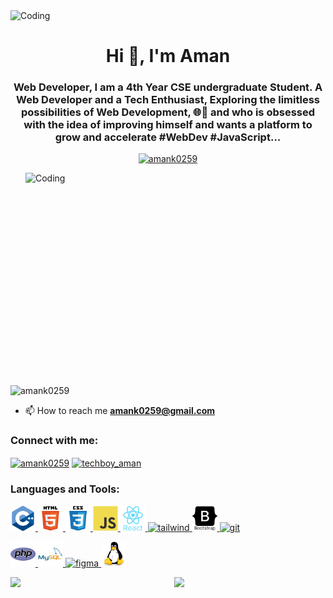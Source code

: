 <img align="top" alt="Coding" width="2100" height="240" src="https://i.ibb.co/3dKxMMw/68747470733a2f2f7468756d62732e647265616d7374696d652e636f6d2f622f686f72697a6f6e74616c2d62616e6e65722d.jpg">
<h1 align="center">Hi 👋, I'm Aman</h1>
<h3 align="center">Web Developer, I am a 4th Year CSE undergraduate Student. A Web Developer and a Tech Enthusiast, Exploring the limitless possibilities of Web Development, 🌐🚀 and who is obsessed with the idea of improving himself and wants a platform to grow and accelerate  #WebDev #JavaScript...</h3>

<p align="center"> <a href="https://github.com/ryo-ma/github-profile-trophy"><img src="https://github-profile-trophy.vercel.app/?username=amank0259" alt="amank0259" /></a> </p>

<img align="right" alt="Coding" width="480" height="340"  src="https://camo.githubusercontent.com/2309797487e5e969659a3b545c96151807b04120a9cc2985f632ec94ba00c9f3/68747470733a2f2f6d656469612e67697068792e636f6d2f6d656469612f53576f536b4e36447854737a71494b4571762f67697068792e676966">

<p align="left"> <img src="https://komarev.com/ghpvc/?username=amank0259&label=Profile%20views&color=0e75b6&style=flat" alt="amank0259" /> </p>

- 📫 How to reach me **amank0259@gmail.com**

<h3 align="left">Connect with me:</h3>
<p align="left">
<a href="https://linkedin.com/in/amank0259" target="blank"><img align="center" src="https://raw.githubusercontent.com/rahuldkjain/github-profile-readme-generator/master/src/images/icons/Social/linked-in-alt.svg" alt="amank0259" height="30" width="40" /></a>
<a href="https://instagram.com/techboy_aman" target="blank"><img align="center" src="https://raw.githubusercontent.com/rahuldkjain/github-profile-readme-generator/master/src/images/icons/Social/instagram.svg" alt="techboy_aman" height="30" width="40" /></a>
</p>

<h3 align="left">Languages and Tools:</h3>
<p align="left"> <a href="https://www.w3schools.com/cpp/" target="_blank" rel="noreferrer"> <img src="https://raw.githubusercontent.com/devicons/devicon/master/icons/cplusplus/cplusplus-original.svg" alt="cplusplus" width="40" height="40"/> </a> 
<a href="https://www.w3.org/html/" target="_blank" rel="noreferrer"> <img src="https://raw.githubusercontent.com/devicons/devicon/master/icons/html5/html5-original-wordmark.svg" alt="html5" width="40" height="40"/> </a> 
<a href="https://www.w3schools.com/css/" target="_blank" rel="noreferrer"> <img src="https://raw.githubusercontent.com/devicons/devicon/master/icons/css3/css3-original-wordmark.svg" alt="css3" width="40" height="40"/> </a>  
<a href="https://developer.mozilla.org/en-US/docs/Web/JavaScript" target="_blank" rel="noreferrer"> <img src="https://raw.githubusercontent.com/devicons/devicon/master/icons/javascript/javascript-original.svg" alt="javascript" width="40" height="40"/> </a> 
<a href="https://reactjs.org/" target="_blank" rel="noreferrer"> <img src="https://raw.githubusercontent.com/devicons/devicon/master/icons/react/react-original-wordmark.svg" alt="react" width="40" height="40"/> </a>
<a href="https://tailwindcss.com/" target="_blank" rel="noreferrer"> <img src="https://www.vectorlogo.zone/logos/tailwindcss/tailwindcss-icon.svg" alt="tailwind" width="40" height="40"/> </a>
<a href="https://getbootstrap.com" target="_blank" rel="noreferrer"> <img src="https://raw.githubusercontent.com/devicons/devicon/master/icons/bootstrap/bootstrap-plain-wordmark.svg" alt="bootstrap" width="40" height="40"/> </a>
<a href="https://git-scm.com/" target="_blank" rel="noreferrer"> <img src="https://www.vectorlogo.zone/logos/git-scm/git-scm-icon.svg" alt="git" width="40" height="40"/> </a> 



<a href="https://www.php.net" target="_blank" rel="noreferrer"> <img src="https://raw.githubusercontent.com/devicons/devicon/master/icons/php/php-original.svg" alt="php" width="40" height="40"/> </a>
<a href="https://www.mysql.com/" target="_blank" rel="noreferrer"> <img src="https://raw.githubusercontent.com/devicons/devicon/master/icons/mysql/mysql-original-wordmark.svg" alt="mysql" width="40" height="40"/> </a> 
<a href="https://www.figma.com/" target="_blank" rel="noreferrer"> <img src="https://www.vectorlogo.zone/logos/figma/figma-icon.svg" alt="figma" width="40" height="40"/> </a> 
<a href="https://www.linux.org/" target="_blank" rel="noreferrer"> <img src="https://raw.githubusercontent.com/devicons/devicon/master/icons/linux/linux-original.svg" alt="linux" width="40" height="40"/> </a>
</p>

 
<div>
<a href="https://github-readme-stats.vercel.app/api?username=amank0259&theme=tokyonight">
  <img  align="left" src="https://github-readme-stats.vercel.app/api?username=amank0259&count_private=true&show_icons=true&theme=tokyonight" width="46%" />
</a>
<a href="https://github-readme-stats.vercel.app/api/top-langs/?username=amank0259&hide=php&theme=tokyonight">
  <img align="right" src="https://github-readme-stats.vercel.app/api/top-langs?username=amank0259&show_icons=true&locale=en&layout=compact" width="48%" />
</a>
  </div>
